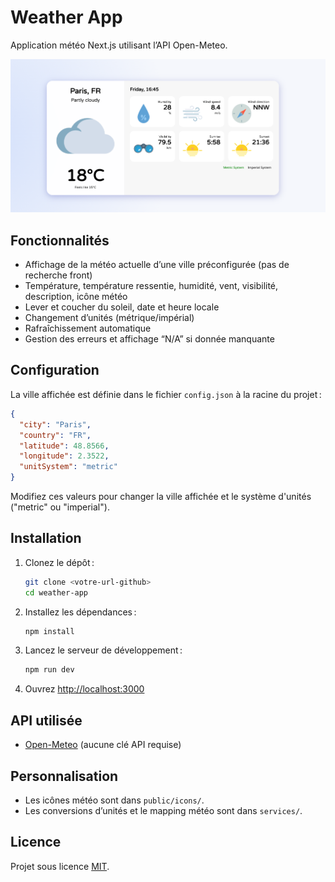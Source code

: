 # Weather App

Application météo Next.js utilisant l’API Open-Meteo.

![Screenshot](public/screenshot.png)

## Fonctionnalités

- Affichage de la météo actuelle d’une ville préconfigurée (pas de recherche front)
- Température, température ressentie, humidité, vent, visibilité, description, icône météo
- Lever et coucher du soleil, date et heure locale
- Changement d’unités (métrique/impérial)
- Rafraîchissement automatique
- Gestion des erreurs et affichage “N/A” si donnée manquante

## Configuration

La ville affichée est définie dans le fichier `config.json` à la racine du projet :

```json
{
  "city": "Paris",
  "country": "FR",
  "latitude": 48.8566,
  "longitude": 2.3522,
  "unitSystem": "metric"
}
```

Modifiez ces valeurs pour changer la ville affichée et le système d'unités ("metric" ou "imperial").

## Installation

1. Clonez le dépôt :
   ```sh
   git clone <votre-url-github>
   cd weather-app
   ```
2. Installez les dépendances :
   ```sh
   npm install
   ```
3. Lancez le serveur de développement :
   ```sh
   npm run dev
   ```
4. Ouvrez [http://localhost:3000](http://localhost:3000)

## API utilisée

- [Open-Meteo](https://open-meteo.com/) (aucune clé API requise)

## Personnalisation

- Les icônes météo sont dans `public/icons/`.
- Les conversions d’unités et le mapping météo sont dans `services/`.

## Licence

Projet sous licence [MIT](https://choosealicense.com/licenses/mit/).
